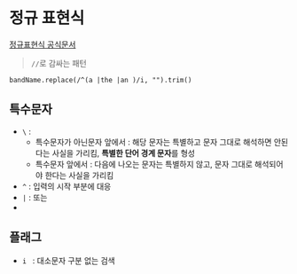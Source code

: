 

# 정규 표현식

[정규표현식 공식문서](https://developer.mozilla.org/ko/docs/Web/JavaScript/Guide/%EC%A0%95%EA%B7%9C%EC%8B%9D)

> `//`로 감싸는 패턴

```
bandName.replace(/^(a |the |an )/i, "").trim()
```



## 특수문자



- `\` : 
  - 특수문자가 아닌문자 앞에서 : 해당 문자는 특별하고 문자 그대로 해석하면 안된다는 사실을 가리킴, **특별한 단어 경계 문자**를 형성
  - 특수문자 앞에서 : 다음에 나오는 문자는 특별하지 않고, 문자 그대로 해석되어야 한다는 사실을 가리킴
- `^` : 입력의 시작 부분에 대응
- `|` : 또는
- 





## 플래그



- `i ` :  대소문자 구분 없는 검색